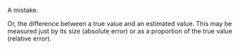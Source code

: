 A mistake.

Or, the difference between a true value and an estimated value. This may
be measured just by its size (absolute error) or as a proportion of the
true value (relative error).
